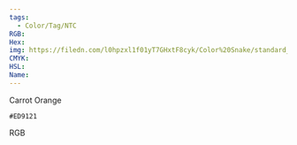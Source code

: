 ```yaml
---
tags:
  - Color/Tag/NTC
RGB:
Hex:
img: https://filedn.com/l0hpzxl1f01yT7GHxtF8cyk/Color%20Snake/standard_csv_to_svg/%23/ED9121.svg
CMYK:
HSL:
Name:
---
```

Carrot Orange
```palette
#ED9121
```
RGB
